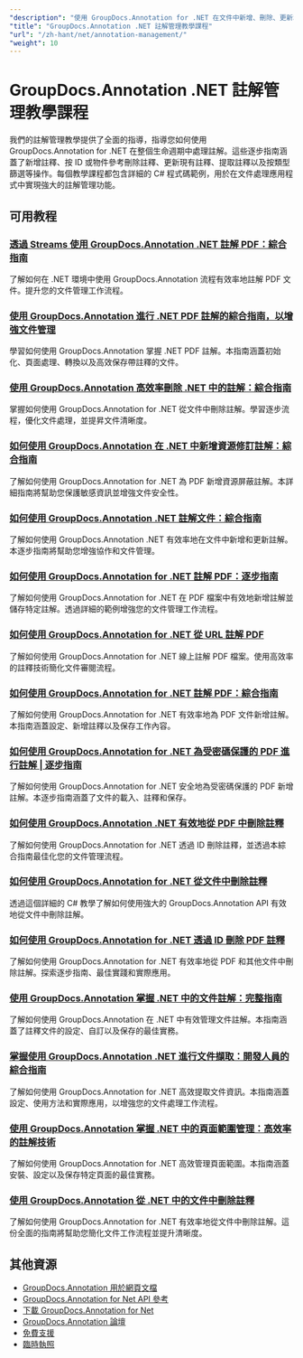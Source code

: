```yaml
---
"description": "使用 GroupDocs.Annotation for .NET 在文件中新增、刪除、更新和管理註解的完整教學。"
"title": "GroupDocs.Annotation .NET 註解管理教學課程"
"url": "/zh-hant/net/annotation-management/"
"weight": 10
---
```


# GroupDocs.Annotation .NET 註解管理教學課程

我們的註解管理教學提供了全面的指導，指導您如何使用 GroupDocs.Annotation for .NET 在整個生命週期中處理註解。這些逐步指南涵蓋了新增註釋、按 ID 或物件參考刪除註釋、更新現有註釋、提取註釋以及按類型篩選等操作。每個教學課程都包含詳細的 C# 程式碼範例，用於在文件處理應用程式中實現強大的註解管理功能。

## 可用教程

### [透過 Streams 使用 GroupDocs.Annotation .NET 註解 PDF：綜合指南](./annotate-pdfs-groupdocs-dotnet-streams/)
了解如何在 .NET 環境中使用 GroupDocs.Annotation 流程有效率地註解 PDF 文件。提升您的文件管理工作流程。

### [使用 GroupDocs.Annotation 進行 .NET PDF 註解的綜合指南，以增強文件管理](./net-pdf-annotation-groupdocs-guide/)
學習如何使用 GroupDocs.Annotation 掌握 .NET PDF 註解。本指南涵蓋初始化、頁面處理、轉換以及高效保存帶註釋的文件。

### [使用 GroupDocs.Annotation 高效率刪除 .NET 中的註解：綜合指南](./remove-annotations-net-groupdocs-tutorial/)
掌握如何使用 GroupDocs.Annotation for .NET 從文件中刪除註解。學習逐步流程，優化文件處理，並提昇文件清晰度。

### [如何使用 GroupDocs.Annotation 在 .NET 中新增資源修訂註解：綜合指南](./groupdocs-annotation-dotnet-resource-redaction/)
了解如何使用 GroupDocs.Annotation for .NET 為 PDF 新增資源屏蔽註解。本詳細指南將幫助您保護敏感資訊並增強文件安全性。

### [如何使用 GroupDocs.Annotation .NET 註解文件：綜合指南](./annotate-documents-groupdocs-dotnet/)
了解如何使用 GroupDocs.Annotation .NET 有效率地在文件中新增和更新註解。本逐步指南將幫助您增強協作和文件管理。

### [如何使用 GroupDocs.Annotation for .NET 註解 PDF：逐步指南](./annotate-pdfs-groupdocs-annotation-net/)
了解如何使用 GroupDocs.Annotation for .NET 在 PDF 檔案中有效地新增註解並儲存特定註解。透過詳細的範例增強您的文件管理工作流程。

### [如何使用 GroupDocs.Annotation for .NET 從 URL 註解 PDF](./annotate-pdfs-online-groupdocs-annotation-net/)
了解如何使用 GroupDocs.Annotation for .NET 線上註解 PDF 檔案。使用高效率的註釋技術簡化文件審閱流程。

### [如何使用 GroupDocs.Annotation for .NET 註解 PDF：綜合指南](./annotate-pdf-groupdocs-annotation-net/)
了解如何使用 GroupDocs.Annotation for .NET 有效率地為 PDF 文件新增註解。本指南涵蓋設定、新增註釋以及保存工作內容。

### [如何使用 GroupDocs.Annotation for .NET 為受密碼保護的 PDF 進行註解 | 逐步指南](./annotate-password-protected-pdfs-groupdocs-dotnet/)
了解如何使用 GroupDocs.Annotation for .NET 安全地為受密碼保護的 PDF 新增註解。本逐步指南涵蓋了文件的載入、註釋和保存。

### [如何使用 GroupDocs.Annotation .NET 有效地從 PDF 中刪除註釋](./annotation-removal-pdf-groupdocs-dotnet-guide/)
了解如何使用 GroupDocs.Annotation for .NET 透過 ID 刪除註釋，並透過本綜合指南最佳化您的文件管理流程。

### [如何使用 GroupDocs.Annotation for .NET 從文件中刪除註釋](./remove-annotations-groupdocs-annotation-dotnet/)
透過這個詳細的 C# 教學了解如何使用強大的 GroupDocs.Annotation API 有效地從文件中刪除註解。

### [如何使用 GroupDocs.Annotation for .NET 透過 ID 刪除 PDF 註釋](./manage-pdf-annotations-groupdocs-dotnet-remove-id/)
了解如何使用 GroupDocs.Annotation for .NET 有效率地從 PDF 和其他文件中刪除註解。探索逐步指南、最佳實踐和實際應用。

### [使用 GroupDocs.Annotation 掌握 .NET 中的文件註解：完整指南](./mastering-document-annotation-dotnet-groupdocs/)
了解如何使用 GroupDocs.Annotation 在 .NET 中有效管理文件註解。本指南涵蓋了註釋文件的設定、自訂以及保存的最佳實務。

### [掌握使用 GroupDocs.Annotation .NET 進行文件擷取：開發人員的綜合指南](./mastering-document-extraction-groupdocs-annotation-net/)
了解如何使用 GroupDocs.Annotation for .NET 高效提取文件資訊。本指南涵蓋設定、使用方法和實際應用，以增強您的文件處理工作流程。

### [使用 GroupDocs.Annotation 掌握 .NET 中的頁面範圍管理：高效率的註解技術](./groupdocs-annotation-dotnet-page-range-management/)
了解如何使用 GroupDocs.Annotation for .NET 高效管理頁面範圍。本指南涵蓋安裝、設定以及保存特定頁面的最佳實務。

### [使用 GroupDocs.Annotation 從 .NET 中的文件中刪除註釋](./remove-annotations-dotnet-groupdocs/)
了解如何使用 GroupDocs.Annotation for .NET 有效率地從文件中刪除註解。這份全面的指南將幫助您簡化文件工作流程並提升清晰度。

## 其他資源

- [GroupDocs.Annotation 用於網頁文檔](https://docs.groupdocs.com/annotation/net/)
- [GroupDocs.Annotation for Net API 參考](https://reference.groupdocs.com/annotation/net/)
- [下載 GroupDocs.Annotation for Net](https://releases.groupdocs.com/annotation/net/)
- [GroupDocs.Annotation 論壇](https://forum.groupdocs.com/c/annotation)
- [免費支援](https://forum.groupdocs.com/)
- [臨時執照](https://purchase.groupdocs.com/temporary-license/)